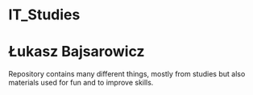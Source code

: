 # IT_Studies
# Łukasz Bajsarowicz

Repository contains many different things, mostly from studies but also materials used for fun and to improve skills.

